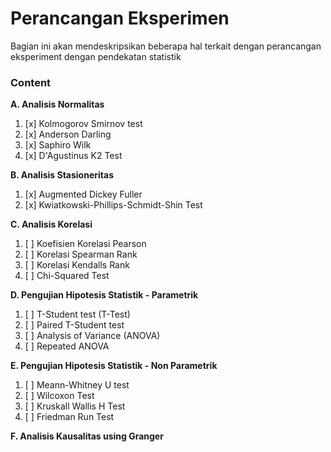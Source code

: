 # Perancangan Eksperimen
Bagian ini akan mendeskripsikan beberapa hal terkait dengan perancangan eksperiment dengan pendekatan statistik

### Content

**A. Analisis Normalitas**
1. [x] Kolmogorov Smirnov test
2. [x] Anderson Darling
3. [x] Saphiro Wilk
4. [x] D'Agustinus K2 Test

**B. Analisis Stasioneritas**
1. [x] Augmented Dickey Fuller
2. [x] Kwiatkowski-Phillips-Schmidt-Shin Test

**C. Analisis Korelasi**
1. [ ] Koefisien Korelasi Pearson
2. [ ] Korelasi Spearman Rank
3. [ ] Korelasi Kendalls Rank
4. [ ] Chi-Squared Test

**D. Pengujian Hipotesis Statistik - Parametrik**
1. [ ] T-Student test (T-Test)
2. [ ] Paired T-Student test
3. [ ] Analysis of Variance (ANOVA)
4. [ ] Repeated ANOVA

**E. Pengujian Hipotesis Statistik - Non Parametrik**
1. [ ] Meann-Whitney U test
2. [ ] Wilcoxon Test
3. [ ] Kruskall Wallis H Test
4. [ ] Friedman Run Test

**F. Analisis Kausalitas using Granger**
